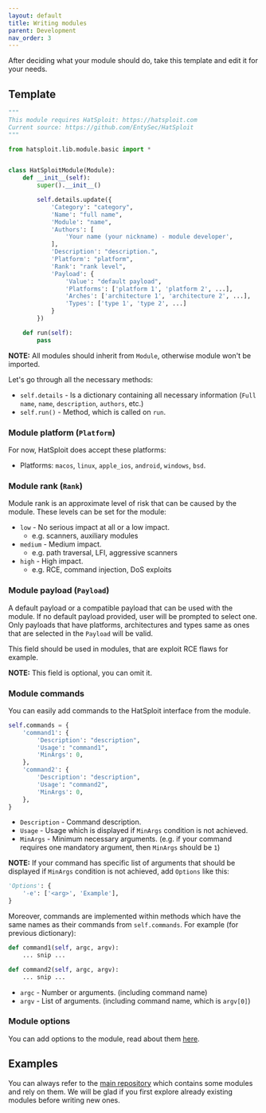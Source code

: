 ```yaml
---
layout: default
title: Writing modules
parent: Development
nav_order: 3
---
```


After deciding what your module should do, take this template and edit it for your needs.

## Template

```python
"""
This module requires HatSploit: https://hatsploit.com
Current source: https://github.com/EntySec/HatSploit
"""

from hatsploit.lib.module.basic import *


class HatSploitModule(Module):
    def __init__(self):
        super().__init__()

        self.details.update({
            'Category': "category",
            'Name': "full name",
            'Module': "name",
            'Authors': [
                'Your name (your nickname) - module developer',
            ],
            'Description': "description.",
            'Platform': "platform",
            'Rank': "rank level",
            'Payload': {
                'Value': "default payload",
                'Platforms': ['platform 1', 'platform 2', ...],
                'Arches': ['architecture 1', 'architecture 2', ...],
                'Types': ['type 1', 'type 2', ...]
            }
        })

    def run(self):
        pass
```

**NOTE:** All modules should inherit from `Module`, otherwise module won't be imported.

Let's go through all the necessary methods:

* `self.details` - Is a dictionary containing all necessary information (`Full name`, `name`, `description`, `authors`, etc.)
* `self.run()` - Method, which is called on `run`.

### Module platform (`Platform`)

For now, HatSploit does accept these platforms:

* Platforms: `macos`, `linux`, `apple_ios`, `android`, `windows`, `bsd`.

### Module rank (`Rank`)

Module rank is an approximate level of risk that can be caused by the module. These levels can be set for the module:

* `low` - No serious impact at all or a low impact.
  * e.g. scanners, auxiliary modules
* `medium` - Medium impact.
  * e.g. path traversal, LFI, aggressive scanners
* `high` - High impact.
  * e.g. RCE, command injection, DoS exploits

### Module payload (`Payload`)

A default payload or a compatible payload that can be used with the module. If no default payload provided, user will be prompted to select one.
Only payloads that have platforms, architectures and types same as ones that are selected in the `Payload` will be valid.

This field should be used in modules, that are exploit RCE flaws for example.

**NOTE:** This field is optional, you can omit it.

### Module commands

You can easily add commands to the HatSploit interface from the module.

```python
self.commands = {
    'command1': {
        'Description': "description",
        'Usage': "command1",
        'MinArgs': 0,
    },
    'command2': {
        'Description': "description",
        'Usage': "command2",
        'MinArgs': 0,
    },
}
```

* `Description` - Command description.
* `Usage` - Usage which is displayed if `MinArgs` condition is not achieved.
* `MinArgs` - Minimum necessary arguments. (e.g. if your command requires one mandatory argument, then `MinArgs` should be `1`)

**NOTE:** If your command has specific list of arguments that should be displayed if `MinArgs` condition is not achieved, add `Options` like this:

```python
'Options': {
    '-e': ['<arg>', 'Example'],
}
```

Moreover, commands are implemented within methods which have the same names as their commands from `self.commands`. For example (for previous dictionary):

```python
def command1(self, argc, argv):
    ... snip ...

def command2(self, argc, argv):
    ... snip ...
```

* `argc` - Number or arguments. (including command name)
* `argv` - List of arguments. (including command name, which is `argv[0]`)

### Module options

You can add options to the module, read about them [here](/docs/development/options).

## Examples

You can always refer to the [main repository](https://github.com/EntySec/HatSploit/tree/main/hatsploit/modules) which contains some modules and rely on them.
We will be glad if you first explore already existing modules before writing new ones.